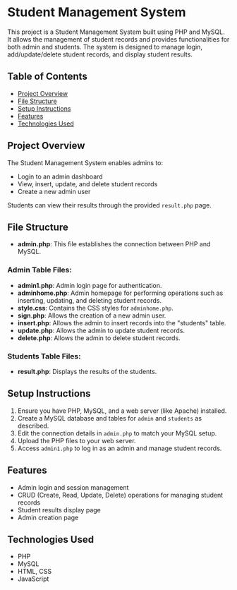 # Student Management System

This project is a Student Management System built using PHP and MySQL. It allows the management of student records and provides functionalities for both admin and students. The system is designed to manage login, add/update/delete student records, and display student results.

## Table of Contents
- [Project Overview](#project-overview)
- [File Structure](#file-structure)
- [Setup Instructions](#setup-instructions)
- [Features](#features)
- [Technologies Used](#technologies-used)

## Project Overview
The Student Management System enables admins to:
- Login to an admin dashboard
- View, insert, update, and delete student records
- Create a new admin user

Students can view their results through the provided `result.php` page.

## File Structure
- **admin.php**: This file establishes the connection between PHP and MySQL.
  
### Admin Table Files:
- **admin1.php**: Admin login page for authentication.
- **adminhome.php**: Admin homepage for performing operations such as inserting, updating, and deleting student records.
- **style.css**: Contains the CSS styles for `adminhome.php`.
- **sign.php**: Allows the creation of a new admin user.
- **insert.php**: Allows the admin to insert records into the "students" table.
- **update.php**: Allows the admin to update student records.
- **delete.php**: Allows the admin to delete student records.

### Students Table Files:
- **result.php**: Displays the results of the students.

## Setup Instructions
1. Ensure you have PHP, MySQL, and a web server (like Apache) installed.
2. Create a MySQL database and tables for `admin` and `students` as described.
3. Edit the connection details in `admin.php` to match your MySQL setup.
4. Upload the PHP files to your web server.
5. Access `admin1.php` to log in as an admin and manage student records.

## Features
- Admin login and session management
- CRUD (Create, Read, Update, Delete) operations for managing student records
- Student results display page
- Admin creation page

## Technologies Used
- PHP
- MySQL
- HTML, CSS
- JavaScript

